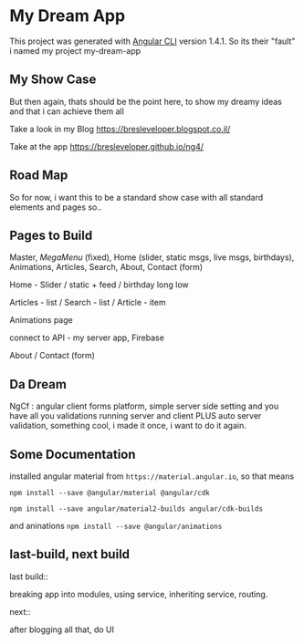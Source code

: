 # My Dream App

This project was generated with [Angular CLI](https://github.com/angular/angular-cli) version 1.4.1.
So its their "fault" i named my project my-dream-app

## My Show Case

But then again, thats should be the point here, to show my dreamy ideas and that i can achieve them all

Take a look in my Blog https://bresleveloper.blogspot.co.il/

Take at the app https://bresleveloper.github.io/ng4/

## Road Map

So for now, i want this to be a standard show case with all standard elements and pages so..

## Pages to Build

Master, *MegaMenu* (fixed), Home (slider, static msgs, live msgs, birthdays), Animations, Articles, Search, About, Contact (form)

Home - Slider / static + feed / birthday long low

Articles - list / Search - list / Article - item

Animations page

connect to API - my server app, Firebase

About / Contact (form)

## Da Dream

NgCf : angular client forms platform, simple server side setting and you have all you validations running server and client PLUS auto server validation, something cool, i made it once, i want to do it again.

## Some Documentation
installed angular material from `https://material.angular.io`, so that means

`npm install --save @angular/material @angular/cdk`

`npm install --save angular/material2-builds angular/cdk-builds`

and aninations
`npm install --save @angular/animations`

## last-build, next build
last build::

breaking app into modules, using service, inheriting service, routing.

next::

after blogging all that, do UI